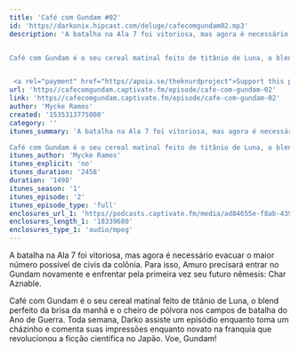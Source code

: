```yaml
---
title: 'Café com Gundam #02'
id: 'https//darkonix.hipcast.com/deluge/cafecomgundam02.mp3'
description: 'A batalha na Ala 7 foi vitoriosa, mas agora é necessário evacuar o maior número possível de civis da colônia. Para isso, Amuro precisará entrar no Gundam novamente e enfrentar pela primeira vez seu futuro nêmesis Char Aznable.


Café com Gundam é o seu cereal matinal feito de titânio de Luna, o blend perfeito da brisa da manhã e o cheiro de pólvora nos campos de batalha do Ano de Guerra. Toda semana, Darko assiste um episódio enquanto toma um cházinho e comenta suas impressões enquanto novato na franquia que revolucionou a ficção científica no Japão. Voe, Gundam!


 <a rel="payment" href="https//apoia.se/theknurdproject">Support this podcast</a>'
url: 'https//cafecomgundam.captivate.fm/episode/cafe-com-gundam-02'
link: 'https//cafecomgundam.captivate.fm/episode/cafe-com-gundam-02'
author: 'Mycke Ramos'
created: '1535313775000'
category: ''
itunes_summary: 'A batalha na Ala 7 foi vitoriosa, mas agora é necessário evacuar o maior número possível de civis da colônia. Para isso, Amuro precisará entrar no Gundam novamente e enfrentar pela primeira vez seu futuro nêmesis Char Aznable.

Café com Gundam é o seu cereal matinal feito de titânio de Luna, o blend perfeito da brisa da manhã e o cheiro de pólvora nos campos de batalha do Ano de Guerra. Toda semana, Darko assiste um episódio enquanto toma um cházinho e comenta suas impressões enquanto novato na franquia que revolucionou a ficção científica no Japão. Voe, Gundam!'
itunes_author: 'Mycke Ramos'
itunes_explicit: 'no'
itunes_duration: '2458'
duration: '1498'
itunes_season: '1'
itunes_episode: '2'
itunes_episode_type: 'full'
enclosures_url_1: 'https//podcasts.captivate.fm/media/ad84655e-f8ab-439d-8f56-81bc13687f60/cafecomgundam02_tc.mp3'
enclosures_length_1: '18339680'
enclosures_type_1: 'audio/mpeg'
---
```

A batalha na Ala 7 foi vitoriosa, mas agora é necessário evacuar o maior número possível de civis da colônia. Para isso, Amuro precisará entrar no Gundam novamente e enfrentar pela primeira vez seu futuro nêmesis: Char Aznable.

Café com Gundam é o seu cereal matinal feito de titânio de Luna, o blend perfeito da brisa da manhã e o cheiro de pólvora nos campos de batalha do Ano de Guerra. Toda semana, Darko assiste um episódio enquanto toma um cházinho e comenta suas impressões enquanto novato na franquia que revolucionou a ficção científica no Japão. Voe, Gundam!